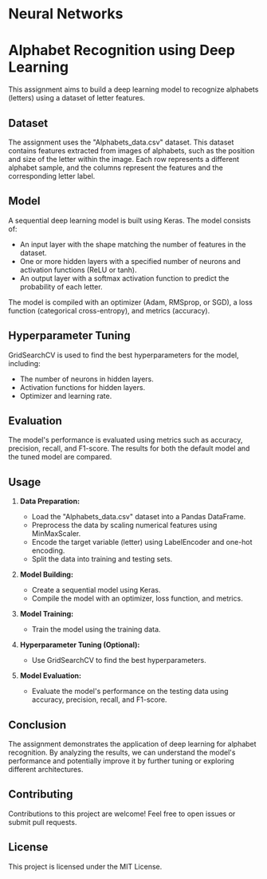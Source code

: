 # Neural Networks

# Alphabet Recognition using Deep Learning

This assignment aims to build a deep learning model to recognize alphabets (letters) using a dataset of letter features.

## Dataset

The assignment uses the "Alphabets_data.csv" dataset. This dataset contains features extracted from images of alphabets, such as the position and size of the letter within the image. Each row represents a different alphabet sample, and the columns represent the features and the corresponding letter label.

## Model

A sequential deep learning model is built using Keras. The model consists of:

* An input layer with the shape matching the number of features in the dataset.
* One or more hidden layers with a specified number of neurons and activation functions (ReLU or tanh).
* An output layer with a softmax activation function to predict the probability of each letter.

The model is compiled with an optimizer (Adam, RMSprop, or SGD), a loss function (categorical cross-entropy), and metrics (accuracy).

## Hyperparameter Tuning

GridSearchCV is used to find the best hyperparameters for the model, including:

* The number of neurons in hidden layers.
* Activation functions for hidden layers.
* Optimizer and learning rate.

## Evaluation

The model's performance is evaluated using metrics such as accuracy, precision, recall, and F1-score. The results for both the default model and the tuned model are compared.

## Usage

1. **Data Preparation:**
   - Load the "Alphabets_data.csv" dataset into a Pandas DataFrame.
   - Preprocess the data by scaling numerical features using MinMaxScaler.
   - Encode the target variable (letter) using LabelEncoder and one-hot encoding.
   - Split the data into training and testing sets.

2. **Model Building:**
   - Create a sequential model using Keras.
   - Compile the model with an optimizer, loss function, and metrics.

3. **Model Training:**
   - Train the model using the training data.

4. **Hyperparameter Tuning (Optional):**
   - Use GridSearchCV to find the best hyperparameters.

5. **Model Evaluation:**
   - Evaluate the model's performance on the testing data using accuracy, precision, recall, and F1-score.

## Conclusion

The assignment demonstrates the application of deep learning for alphabet recognition. By analyzing the results, we can understand the model's performance and potentially improve it by further tuning or exploring different architectures.

## Contributing

Contributions to this project are welcome! Feel free to open issues or submit pull requests.

## License

This project is licensed under the MIT License.
